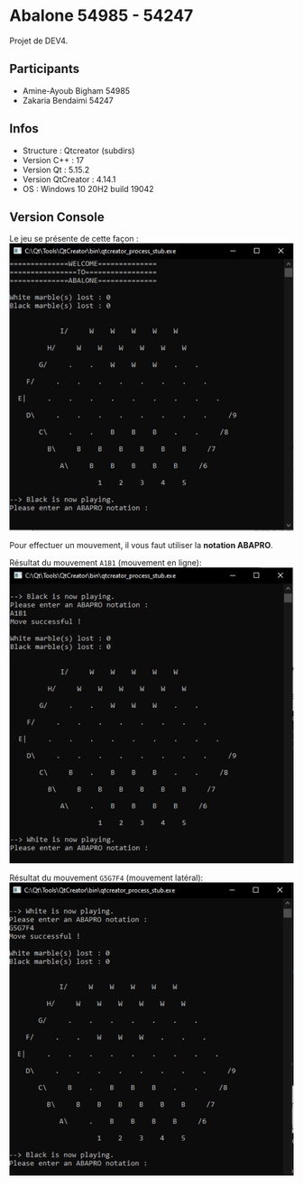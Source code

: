 # Abalone 54985 - 54247

Projet de DEV4.

## Participants
- Amine-Ayoub Bigham 54985
- Zakaria Bendaimi 54247

## Infos
- Structure : Qtcreator (subdirs)
- Version C++ : 17
- Version Qt : 5.15.2
- Version QtCreator : 4.14.1 
- OS : Windows 10 20H2 build 19042

## Version Console
Le jeu se présente de cette façon : 
![](img/screenshot_console.png)

Pour effectuer un mouvement, il vous faut utiliser la **notation ABAPRO**.

Résultat du mouvement `A1B1` (mouvement en ligne): 
![](img/screenshot_console2.png)

Résultat du mouvement `G5G7F4` (mouvement latéral): 
![](img/screenshot_console3.png)
